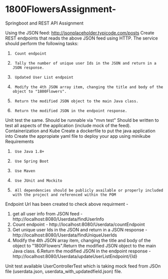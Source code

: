 # 1800FlowersAssignment-
Springboot and REST API Assignment

Using the JSON feed: http://jsonplaceholder.typicode.com/posts
Create REST endpoints that reads the above JSON feed using HTTP.  The service should perform the following tasks:
1.      Count endpoint 
2.      Tally the number of unique user Ids in the JSON and return in a JSON response.
3.      Updated User List endpoint
4.      Modify the 4th JSON array item, changing the title and body of the object to "1800Flowers".
5.      Return the modified JSON object to the main Java class.
6.      Return the modified JSON in the endpoint response.

Unit test the same.
Should be runnable via "mvn test"
Should be written to test all aspects of the application (include mock of the feed).
Containerization and Kube
Create a dockerfile to put the java application into
Create the appropiate yaml file to deploy your app using minikube
Requirements
1.      Use Java 1.8+
2.      Use Spring Boot
3.      Use Maven
4.      Use JUnit and Mockito
5.      All dependencies should be publicly available or properly included with the project and referenced within the POM

Endpoint Url has been created to check above requirment - 
1) get all user info from JSON feed -  http://localhost:8080/Userdata/findUserInfo
2) Count endpoint - http://localhost:8080/Userdata/countEndpoint
3) Get unique user Ids in the JSON and return in a JSON response - http://localhost:8080/Userdata/findUniqueUserIds
4) Modify the 4th JSON array item, changing the title and body of the object to "1800Flowers".Return the modified JSON object to the main Java class. 6.Return the modified JSON in the endpoint response - http://localhost:8080/Userdata/updateUserListEndpoint/{Id}

Unit test available UserControllerTest which is taking mock feed from JSOn file (userdata.json, userdata_with_updatedfield.json) file.








